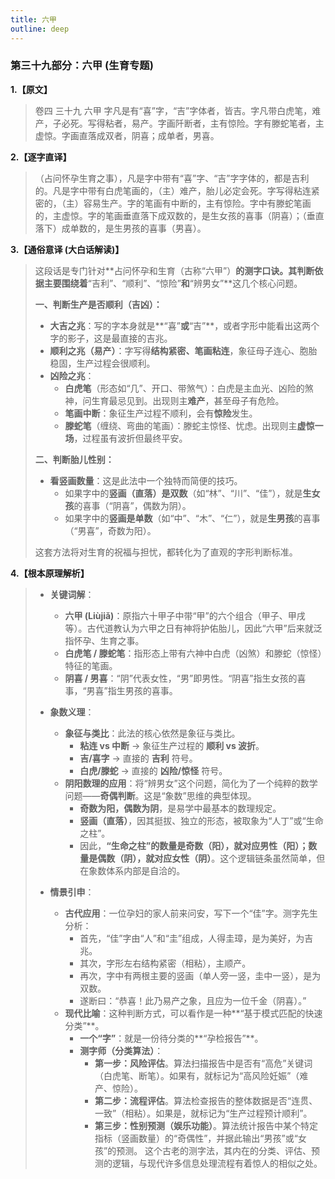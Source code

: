 ```yaml
---
title: 六甲
outline: deep
---
```

  
### **第三十九部分：六甲 (生育专题)**

**1.【原文】**
> 卷四 三十九 六甲
> 字凡是有“喜”字，“吉”字体者，皆吉。字凡带白虎笔，难产，子必死。写得粘者，易产。字画阡断者，主有惊险。字有滕蛇笔者，主虚惊。字画直落成双者，阴喜；成单者，男喜。

**2.【逐字直译】**
> （占问怀孕生育之事），凡是字中带有“喜”字、“吉”字字体的，都是吉利的。凡是字中带有白虎笔画的，（主）难产，胎儿必定会死。字写得粘连紧密的，（主）容易生产。字的笔画有中断的，主有惊险。字中有滕蛇笔画的，主虚惊。字的笔画垂直落下成双数的，是生女孩的喜事（阴喜）；（垂直落下）成单数的，是生男孩的喜事（男喜）。

**3.【通俗意译 (大白话解读)】**
> 这段话是专门针对**占问怀孕和生育（古称“六甲”）**的测字口诀。其判断依据主要围绕着**“吉利”、“顺利”、“惊险”**和**“辨男女”**这几个核心问题。
> 
> **一、判断生产是否顺利（吉凶）：**
> *   **大吉之兆**：写的字本身就是**“喜”**或**“吉”**，或者字形中能看出这两个字的影子，这是最直接的吉兆。
> *   **顺利之兆（易产）**：字写得**结构紧密、笔画粘连**，象征母子连心、胞胎稳固，生产过程会很顺利。
> *   **凶险之兆**：
>     *   **白虎笔**（形态如“几”、开口、带煞气）：白虎是主血光、凶险的煞神，问生育最忌见到。出现则主**难产**，甚至母子有危险。
>     *   **笔画中断**：象征生产过程不顺利，会有**惊险**发生。
>     *   **滕蛇笔**（缠绕、弯曲的笔画）：滕蛇主惊怪、忧虑。出现则主**虚惊一场**，过程虽有波折但最终平安。
> 
> **二、判断胎儿性别：**
> *   **看竖画数量**：这是此法中一个独特而简便的技巧。
>     *   如果字中的**竖画（直落）是双数**（如“林”、“川”、“佳”），就是**生女孩**的喜事（“阴喜”，偶数为阴）。
>     *   如果字中的**竖画是单数**（如“中”、“木”、“仁”），就是**生男孩**的喜事（“男喜”，奇数为阳）。
> 
> 这套方法将对生育的祝福与担忧，都转化为了直观的字形判断标准。

**4.【根本原理解析】**
> *   **关键词解**：
>     *   **六甲 (Liùjiǎ)**：原指六十甲子中带“甲”的六个组合（甲子、甲戌等）。古代道教认为六甲之日有神将护佑胎儿，因此“六甲”后来就泛指怀孕、生育之事。
>     *   **白虎笔 / 滕蛇笔**：指形态上带有六神中白虎（凶煞）和滕蛇（惊怪）特征的笔画。
>     *   **阴喜 / 男喜**：“阴”代表女性，“男”即男性。“阴喜”指生女孩的喜事，“男喜”指生男孩的喜事。
> 
> *   **象数义理**：
>     *   **象征与类比**：此法的核心依然是象征与类比。
>         *   **粘连 vs 中断** -> 象征生产过程的 **顺利 vs 波折**。
>         *   **吉/喜字** -> 直接的 **吉利** 符号。
>         *   **白虎/滕蛇** -> 直接的 **凶险/惊怪** 符号。
>     *   **阴阳数理的应用**：将“辨男女”这个问题，简化为了一个纯粹的数学问题——**奇偶判断**。这是“象数”思维的典型体现。
>         *   **奇数为阳，偶数为阴**，是易学中最基本的数理规定。
>         *   **竖画（直落）**，因其挺拔、独立的形态，被取象为“人丁”或“生命之柱”。
>         *   因此，**“生命之柱”的数量是奇数（阳），就对应男性（阳）；数量是偶数（阴），就对应女性（阴）**。这个逻辑链条虽然简单，但在象数体系内部是自洽的。
> 
> *   **情景引申**：
>     *   **古代应用**：一位孕妇的家人前来问安，写下一个“佳”字。测字先生分析：
>         *   首先，“佳”字由“人”和“圭”组成，人得圭璋，是为美好，为吉兆。
>         *   其次，字形左右结构紧密（相粘），主顺产。
>         *   再次，字中有两根主要的竖画（单人旁一竖，圭中一竖），是为双数。
>         *   遂断曰：“恭喜！此乃易产之象，且应为一位千金（阴喜）。”
>     *   **现代比喻**：这种判断方式，可以看作是一种**“基于模式匹配的快速分类”**。
>         *   **一个“字”**：就是一份待分类的**“孕检报告”**。
>         *   **测字师（分类算法）**：
>             *   **第一步：风险评估**。算法扫描报告中是否有“高危”关键词（白虎笔、断笔）。如果有，就标记为“高风险妊娠”（难产、惊险）。
>             *   **第二步：流程评估**。算法检查报告的整体数据是否“连贯、一致”（相粘）。如果是，就标记为“生产过程预计顺利”。
>             *   **第三步：性别预测（娱乐功能）**。算法统计报告中某个特定指标（竖画数量）的“奇偶性”，并据此输出“男孩”或“女孩”的预测。
>         这个古老的测字法，其内在的分类、评估、预测的逻辑，与现代许多信息处理流程有着惊人的相似之处。
